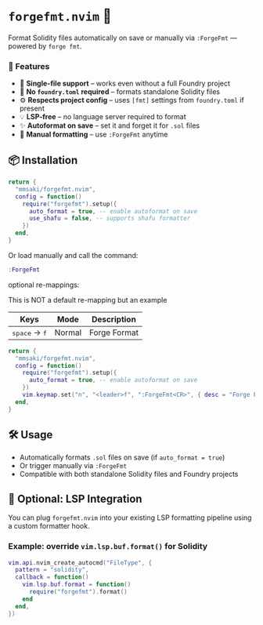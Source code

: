 # `forgefmt.nvim` 🔨

Format Solidity files automatically on save or manually via `:ForgeFmt` — powered by `forge fmt`.

### 🚀 Features

* 📄 **Single-file support** – works even without a full Foundry project
* 🔌 **No `foundry.toml` required** – formats standalone Solidity files
* ⚙️ **Respects project config** – uses `[fmt]` settings from `foundry.toml` if present
* 💡 **LSP-free** – no language server required to format
* ✨ **Autoformat on save** – set it and forget it for `.sol` files
* 🎯 **Manual formatting** – use `:ForgeFmt` anytime

## 📦 Installation

```lua
return {
  "mmsaki/forgefmt.nvim",
  config = function()
    require("forgefmt").setup({
      auto_format = true, -- enable autoformat on save
      use_shafu = false, -- supports shafu formatter 
    })
  end,
}
```

Or load manually and call the command:

```lua
:ForgeFmt
```

optional re-mappings:

This is NOT a default re-mapping but an example

| Keys | Mode | Description |
|------|------|-------------|
| <kbd>space</kbd> → <kbd>f</kbd> | Normal | Forge Format |

```lua
return {
  "mmsaki/forgefmt.nvim",
  config = function()
    require("forgefmt").setup({
      auto_format = true, -- enable autoformat on save
    })
    vim.keymap.set("n", "<leader>f", ":ForgeFmt<CR>", { desc = "Forge Format" })
  end,
}
```

## 🛠 Usage

* Automatically formats `.sol` files on save (if `auto_format = true`)
* Or trigger manually via `:ForgeFmt`
* Compatible with both standalone Solidity files and Foundry projects

## 🧠 Optional: LSP Integration

You can plug `forgefmt.nvim` into your existing LSP formatting pipeline using a custom formatter hook.

### Example: override `vim.lsp.buf.format()` for Solidity

```lua
vim.api.nvim_create_autocmd("FileType", {
  pattern = "solidity",
  callback = function()
    vim.lsp.buf.format = function()
      require("forgefmt").format()
    end
  end,
})
```
